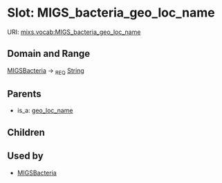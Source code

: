 
# Slot: MIGS_bacteria_geo_loc_name




URI: [mixs.vocab:MIGS_bacteria_geo_loc_name](https://w3id.org/mixs/vocab/MIGS_bacteria_geo_loc_name)


## Domain and Range

[MIGSBacteria](MIGSBacteria.md) ->  <sub>REQ</sub> [String](types/String.md)

## Parents

 *  is_a: [geo_loc_name](geo_loc_name.md)

## Children


## Used by

 * [MIGSBacteria](MIGSBacteria.md)
